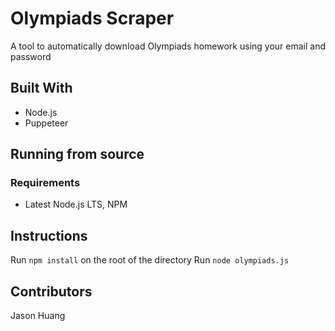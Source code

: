 # Olympiads Scraper

A tool to automatically download Olympiads homework using your email and password

## Built With
- Node.js
- Puppeteer

## Running from source

### Requirements
- Latest Node.js LTS, NPM

## Instructions
Run `npm install` on the root of the directory
Run `node olympiads.js`

## Contributors
Jason Huang
